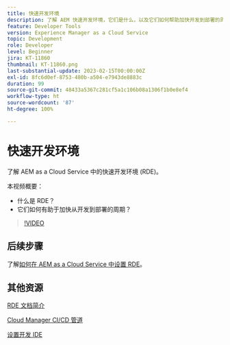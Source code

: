 ```yaml
---
title: 快速开发环境
description: 了解 AEM 快速开发环境，它们是什么，以及它们如何帮助加快开发到部署的周期。
feature: Developer Tools
version: Experience Manager as a Cloud Service
topic: Development
role: Developer
level: Beginner
jira: KT-11860
thumbnail: KT-11860.png
last-substantial-update: 2023-02-15T00:00:00Z
exl-id: 8fc6d0ef-8753-480b-a504-e7943de8883c
duration: 99
source-git-commit: 48433a5367c281cf5a1c106b08a1306f1b0e8ef4
workflow-type: ht
source-wordcount: '87'
ht-degree: 100%

---
```


# 快速开发环境

了解 AEM as a Cloud Service 中的快速开发环境 (RDE)。

本视频概要：

- 什么是 RDE？
- 它们如何有助于加快从开发到部署的周期？

>[!VIDEO](https://video.tv.adobe.com/v/3414128?quality=12&learn=on)

## 后续步骤

了解[如何在 AEM as a Cloud Service 中设置 RDE](./how-to-setup.md)。

## 其他资源

[RDE 文档简介](https://experienceleague.adobe.com/docs/experience-manager-cloud-service/content/implementing/developing/rapid-development-environments.html#introduction)

[Cloud Manager CI/CD 管道](https://experienceleague.adobe.com/docs/experience-manager-cloud-service/content/implementing/using-cloud-manager/cicd-pipelines/introduction-ci-cd-pipelines.html)

[设置开发 IDE](https://experienceleague.adobe.com/docs/experience-manager-learn/cloud-service/local-development-environment-set-up/development-tools.html)
